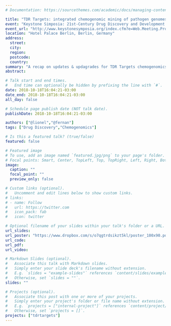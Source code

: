 ```yaml
---
# Documentation: https://sourcethemes.com/academic/docs/managing-content/

title: "TDR Targets: integrated chemogenomic mining of pathogen genomes for drug discovery"
event: "Keystone Simposia: 21st-Century Drug Discovery and Development for Global Health (S3)"
event_url: "http://www.keystonesymposia.org/index.cfm?e=Web.Meeting.Program&MeetingID=1650"
location: "Hotel Palace Berlin, Berlin, Germany"
address: 
  street:
  city:
  region:
  postcode:
  country:
summary: "A recap on updates & updagrades for TDR Targets chemogenomics resource to aid on drug discovery, repurposing and develeopment for neglected diseases"
abstract:

# Talk start and end times.
#   End time can optionally be hidden by prefixing the line with `#`.
date: 2018-10-18T16:04:21-03:00
date_end: 2018-10-18T16:04:21-03:00
all_day: false

# Schedule page publish date (NOT talk date).
publishDate: 2018-10-18T16:04:21-03:00

authors: ["@lionel","@fernan"]
tags: ["Drug Discovery","Chemogenomics"]

# Is this a featured talk? (true/false)
featured: false

# Featured image
# To use, add an image named `featured.jpg/png` to your page's folder. 
# Focal points: Smart, Center, TopLeft, Top, TopRight, Left, Right, BottomLeft, Bottom, BottomRight.
image:
  caption: ""
  focal_point: ""
  preview_only: false

# Custom links (optional).
#   Uncomment and edit lines below to show custom links.
# links:
# - name: Follow
#   url: https://twitter.com
#   icon_pack: fab
#   icon: twitter

# Optional filename of your slides within your talk's folder or a URL.
url_slides:
url_poster: "https://www.dropbox.com/s/o7qgtrdsikzt5kl/poster_100x90.pdf?dl=0"
url_code:
url_pdf:
url_video:

# Markdown Slides (optional).
#   Associate this talk with Markdown slides.
#   Simply enter your slide deck's filename without extension.
#   E.g. `slides = "example-slides"` references `content/slides/example-slides.md`.
#   Otherwise, set `slides = ""`.
slides: ""

# Projects (optional).
#   Associate this post with one or more of your projects.
#   Simply enter your project's folder or file name without extension.
#   E.g. `projects = ["internal-project"]` references `content/project/deep-learning/index.md`.
#   Otherwise, set `projects = []`.
projects: ["tdrtargets"]
---
```

